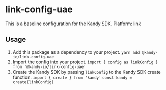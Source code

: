 # link-config-uae
This is a baseline configuration for the Kandy SDK.
Platform: link

## Usage

 1. Add this package as a dependency to your project.
 `yarn add @kandy-io/link-config-uae`
 2. Import the config into your project.
 `import { config as linkConfig } from '@kandy-io/link-config-uae'`
3. Create the Kandy SDK by passing `linkConfig` to the Kandy SDK create function.
`import { create } from 'kandy'`
`const kandy = create(linkConfig)`
